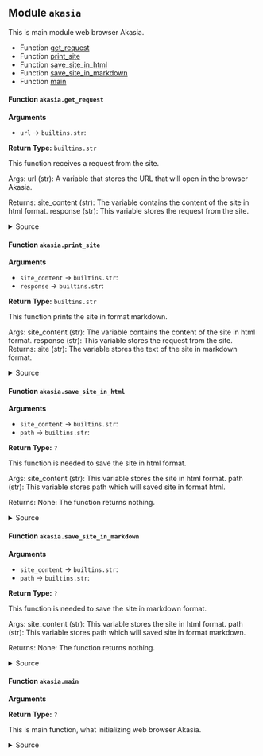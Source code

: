 <link rel="stylesheet" href="https://casual-effects.com/markdeep/latest/journal.css?">

## Module `akasia` 

This is main module web browser Akasia. 
- Function [get_request](#Function-akasia.get_request)
- Function [print_site](#Function-akasia.print_site)
- Function [save_site_in_html](#Function-akasia.save_site_in_html)
- Function [save_site_in_markdown](#Function-akasia.save_site_in_markdown)
- Function [main](#Function-akasia.main)
#### Function `akasia.get_request` 

**Arguments**

- `url` -> `builtins.str`: 


**Return Type:** `builtins.str`




This function receives a request from the site.

Args:
    url (str): A variable that stores the URL that will open in the browser Akasia.

Returns:
    site_content (str): The variable contains the content of the site in html format.
    response (str): This variable stores the request from the site.






<details><summary>Source</summary>

```python
@dock()
def get_request(url: str) -> str:
    """

    This function receives a request from the site.

    Args:
        url (str): A variable that stores the URL that will open in the browser Akasia.

    Returns:
        site_content (str): The variable contains the content of the site in html format.
        response (str): This variable stores the request from the site.

    """

    try:
        response = requests.get(url)
    except requests.exceptions.MissingSchema:
        choosing_the_right_url = input(
            f"Invalid URL '{url}': No schema supplied. Perhaps you meant http://{url}? (y/n) ")
        if choosing_the_right_url.lower() == 'y' or choosing_the_right_url.lower() == 'yes':
            response = requests.get(f'http://{url}')
        else:
            sys.exit()

    site_content = str(response.content, response.encoding)
    return site_content, response

```

</details>

#### Function `akasia.print_site` 

**Arguments**

- `site_content` -> `builtins.str`: 
- `response` -> `builtins.str`: 


**Return Type:** `builtins.str`




This function prints the site in format markdown.

Args:
    site_content (str): The variable contains the content of the site in html format.
    response (str): This variable stores the request from the site.
Returns:
    site (str): The variable stores the text of the site in markdown format.





<details><summary>Source</summary>

```python
@dock()
def print_site(site_content: str, response: str) -> str:
    """

    This function prints the site in format markdown.

    Args:
        site_content (str): The variable contains the content of the site in html format.
        response (str): This variable stores the request from the site.
    Returns:
        site (str): The variable stores the text of the site in markdown format.
    """
    if len(site_content) == 0:

        if response.status_code == requests.codes.ok:
            site = (html2text.html2text(site_content))
        if response.status_code == 404:
            site = ('Error 404, Not Found!')
        if response.status_code == 500:
            site = ('Error 500, Internal server error!')

        site = (html2text.html2text(site_content))

    # If non-empty content is detected, print it.
    # This is to allow customised html error messages.

    site = (html2text.html2text(site_content))
    return site

```

</details>

#### Function `akasia.save_site_in_html` 

**Arguments**

- `site_content` -> `builtins.str`: 
- `path` -> `builtins.str`: 


**Return Type:** `?`




This function is needed to save the site in html format.

Args:
    site_content (str): This variable stores the site in html format.
    path (str): This variable stores path which will saved site in format html.

Returns:
    None: The function returns nothing.






<details><summary>Source</summary>

```python
@dock()
def save_site_in_html(site_content: str, path: str) -> None:
    """

    This function is needed to save the site in html format.

    Args:
        site_content (str): This variable stores the site in html format.
        path (str): This variable stores path which will saved site in format html.

    Returns:
        None: The function returns nothing.

    """

    file = open(path, 'w')
    file.write(site_content)
    file.close()

```

</details>

#### Function `akasia.save_site_in_markdown` 

**Arguments**

- `site_content` -> `builtins.str`: 
- `path` -> `builtins.str`: 


**Return Type:** `?`




This function is needed to save the site in markdown format.

Args:
    site_content (str): This variable stores the site in html format.
    path (str): This variable stores path which will saved site in format markdown.

Returns:
    None: The function returns nothing.






<details><summary>Source</summary>

```python
@dock()
def save_site_in_markdown(site_content: str, path: str) -> None:
    """

    This function is needed to save the site in markdown format.

    Args:
        site_content (str): This variable stores the site in html format.
        path (str): This variable stores path which will saved site in format markdown.

    Returns:
        None: The function returns nothing.

    """
    file = open(path, 'w')
    file.write(html2text.html2text(site_content))
    file.close()

```

</details>

#### Function `akasia.main` 

**Arguments**



**Return Type:** `?`


This is main function, what initializing web browser Akasia. 




<details><summary>Source</summary>

```python
@dock()
def main() -> None:
    """ This is main function, what initializing web browser Akasia. """

    print('''
          d8888 888                        d8b          
         d88888 888                        Y8P          
        d88P888 888                                     
       d88P 888 888  888  8888b.  .d8888b  888  8888b.  
      d88P  888 888 .88P     "88b 88K      888     "88b 
     d88P   888 888888K  .d888888 "Y8888b. 888 .d888888 
    d8888888888 888 "88b 888  888      X88 888 888  888 
   d88P     888 888  888 "Y888888  88888P' 888 "Y888888\n\n\n''')
    print(f'Version - {VERSION}\n'.center(58))
    print('Akasia - A fork tiny python text-based web browser Asiakas.\n'.center(58))
    print('Type "quit" or "q" to shut down the browser.'.center(58))
    print('Type "google" or "g" to search information in Google.'.center(58))
    print('Type "wikipedia" or "w" to search information in Wikipedia.'.center(58))
    print('Type "save_html" or "sh" to save site in format html.'.center(58))
    print('Type "save_markdown" or "smd" to save site in format markdown.'.center(58))

    while True:
        link = input('URL: ')
        if link.lower() == 'quit' or link.lower() == 'q':
            break
        if link.lower() == 'google' or link.lower() == 'g':
            request = input('Request: ')
            link = ('https://google.com/search?q=' + request.replace(' ', '+'))
            cont, req_get = get_request(link)
            markdown_site = Markdown(print_site(cont, req_get))
            console.print(markdown_site)
        elif link.lower() == 'wikipedia' or link.lower() == 'w':
            try:
                request = input('Request: ')
                language = input('Language on search in Wikipedia: ')
                wikipedia.set_lang(language)
                wiki_page = wikipedia.page(request)
                type_text = input('Full text(y/n) ')
                if type_text.lower() == 'y':
                    print(wiki_page.content)
                elif type_text.lower() == 'n':
                    print(wikipedia.summary(request))
                print('\nPage URL: ' + wiki_page.url)
            except wikipedia.exceptions.PageError:
                print('Request page not found')
            except requests.exceptions.ConnectionError:
                print('Please type language by first two letters in language name.')
        elif link.lower() == 'save_html' or link.lower() == 'sh':
            link = input('URL: ')
            path = input('Path: ')
            cont, req_get = get_request(link)
            save_site_in_html(cont, path)
        elif link.lower() == 'save_markdown' or link.lower() == 'smd':
            link = input('URL: ')
            path = input('Path: ')
            cont, req_get = get_request(link)
            save_site_in_markdown(cont, path)
        else:
            cont, req_get = get_request(link)
            markdown_site = Markdown(print_site(cont, req_get))
            console.print(markdown_site)

```

</details>
